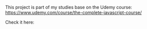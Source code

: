 This project is part of my studies base on the Udemy course: https://www.udemy.com/course/the-complete-javascript-course/

Check it here: 
